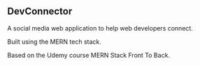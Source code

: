## DevConnector ##

A social media web application to help web developers connect.

Built using the MERN tech stack.

Based on the Udemy course MERN Stack Front To Back.
